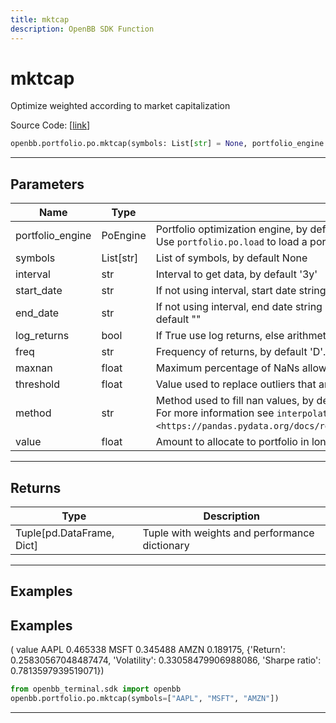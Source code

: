 ```yaml
---
title: mktcap
description: OpenBB SDK Function
---
```


# mktcap

Optimize weighted according to market capitalization

Source Code: [[link](https://github.com/OpenBB-finance/OpenBBTerminal/tree/main/openbb_terminal/portfolio/portfolio_optimization/po_model.py#L2135)]

```python
openbb.portfolio.po.mktcap(symbols: List[str] = None, portfolio_engine: portfolio_optimization.po_engine.PoEngine = None, kwargs: Any)
```

---

## Parameters

| Name | Type | Description | Default | Optional |
| ---- | ---- | ----------- | ------- | -------- |
| portfolio_engine | PoEngine | Portfolio optimization engine, by default None<br/>Use `portfolio.po.load` to load a portfolio engine | None | True |
| symbols | List[str] | List of symbols, by default None | None | True |
| interval | str | Interval to get data, by default '3y' | None | True |
| start_date | str | If not using interval, start date string (YYYY-MM-DD), by default "" | None | True |
| end_date | str | If not using interval, end date string (YYYY-MM-DD). If empty use last weekday, by default "" | None | True |
| log_returns | bool | If True use log returns, else arithmetic returns, by default False | None | True |
| freq | str | Frequency of returns, by default 'D'. Options: 'D' for daily, 'W' for weekly, 'M' for monthly | None | True |
| maxnan | float | Maximum percentage of NaNs allowed in the data, by default 0.05 | None | True |
| threshold | float | Value used to replace outliers that are higher than threshold, by default 0.0 | None | True |
| method | str | Method used to fill nan values, by default 'time'<br/>For more information see `interpolate <https://pandas.pydata.org/docs/reference/api/pandas.DataFrame.interpolate.html>`__. | None | True |
| value | float | Amount to allocate to portfolio in long positions, by default 1.0 | None | True |


---

## Returns

| Type | Description |
| ---- | ----------- |
| Tuple[pd.DataFrame, Dict] | Tuple with weights and performance dictionary |
---

## Examples
## Examples

(         value
 AAPL  0.465338
 MSFT  0.345488
 AMZN  0.189175,
 {'Return': 0.25830567048487474,
  'Volatility': 0.33058479906988086,
  'Sharpe ratio': 0.7813597939519071})

```python
from openbb_terminal.sdk import openbb
openbb.portfolio.po.mktcap(symbols=["AAPL", "MSFT", "AMZN"])
```

---

